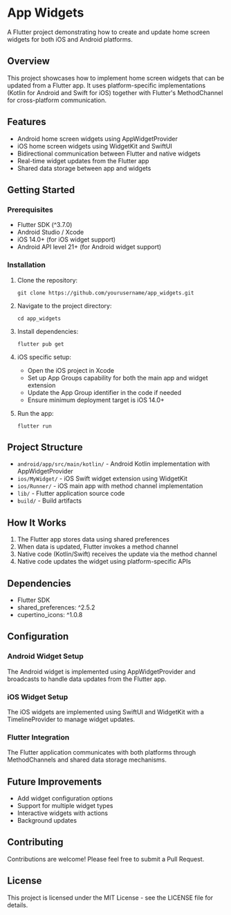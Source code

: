 # App Widgets

A Flutter project demonstrating how to create and update home screen widgets for both iOS and Android platforms.

## Overview

This project showcases how to implement home screen widgets that can be updated from a Flutter app. It uses platform-specific implementations (Kotlin for Android and Swift for iOS) together with Flutter's MethodChannel for cross-platform communication.

## Features

- Android home screen widgets using AppWidgetProvider
- iOS home screen widgets using WidgetKit and SwiftUI
- Bidirectional communication between Flutter and native widgets
- Real-time widget updates from the Flutter app
- Shared data storage between app and widgets

## Getting Started

### Prerequisites

- Flutter SDK (^3.7.0)
- Android Studio / Xcode 
- iOS 14.0+ (for iOS widget support)
- Android API level 21+ (for Android widget support)

### Installation

1. Clone the repository:
    ```
    git clone https://github.com/yourusername/app_widgets.git
    ```

2. Navigate to the project directory:
    ```
    cd app_widgets
    ```

3. Install dependencies:
    ```
    flutter pub get
    ```

4. iOS specific setup:
   - Open the iOS project in Xcode
   - Set up App Groups capability for both the main app and widget extension
   - Update the App Group identifier in the code if needed
   - Ensure minimum deployment target is iOS 14.0+

5. Run the app:
    ```
    flutter run
    ```

## Project Structure

- `android/app/src/main/kotlin/` - Android Kotlin implementation with AppWidgetProvider
- `ios/MyWidget/` - iOS Swift widget extension using WidgetKit
- `ios/Runner/` - iOS main app with method channel implementation
- `lib/` - Flutter application source code
- `build/` - Build artifacts

## How It Works

1. The Flutter app stores data using shared preferences
2. When data is updated, Flutter invokes a method channel
3. Native code (Kotlin/Swift) receives the update via the method channel
4. Native code updates the widget using platform-specific APIs

## Dependencies

- Flutter SDK
- shared_preferences: ^2.5.2
- cupertino_icons: ^1.0.8

## Configuration

### Android Widget Setup

The Android widget is implemented using AppWidgetProvider and broadcasts to handle data updates from the Flutter app.

### iOS Widget Setup

The iOS widgets are implemented using SwiftUI and WidgetKit with a TimelineProvider to manage widget updates.

### Flutter Integration

The Flutter application communicates with both platforms through MethodChannels and shared data storage mechanisms.

## Future Improvements

- Add widget configuration options
- Support for multiple widget types
- Interactive widgets with actions
- Background updates

## Contributing

Contributions are welcome! Please feel free to submit a Pull Request.

## License

This project is licensed under the MIT License - see the LICENSE file for details.